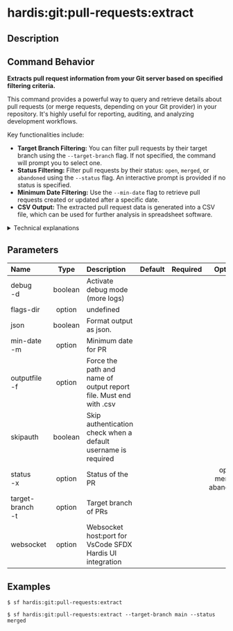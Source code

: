 <!-- This file has been generated with command 'sf hardis:doc:plugin:generate'. Please do not update it manually or it may be overwritten -->
# hardis:git:pull-requests:extract

## Description


## Command Behavior

**Extracts pull request information from your Git server based on specified filtering criteria.**

This command provides a powerful way to query and retrieve details about pull requests (or merge requests, depending on your Git provider) in your repository. It's highly useful for reporting, auditing, and analyzing development workflows.

Key functionalities include:

- **Target Branch Filtering:** You can filter pull requests by their target branch using the `--target-branch` flag. If not specified, the command will prompt you to select one.
- **Status Filtering:** Filter pull requests by their status: `open`, `merged`, or `abandoned` using the `--status` flag. An interactive prompt is provided if no status is specified.
- **Minimum Date Filtering:** Use the `--min-date` flag to retrieve pull requests created or updated after a specific date.
- **CSV Output:** The extracted pull request data is generated into a CSV file, which can be used for further analysis in spreadsheet software.

<details>
<summary>Technical explanations</summary>

The command's technical implementation involves interacting with a Git provider's API:

- **Git Provider Abstraction:** It uses the `GitProvider.getInstance(true)` to abstract away the specifics of different Git platforms (e.g., GitHub, GitLab, Azure DevOps). This ensures the command can work across various environments.
- **API Calls:** The `gitProvider.listPullRequests()` method is called with a `prConstraint` object that encapsulates the filtering criteria (target branch, minimum date, status).
- **Interactive Prompts:** The `prompts` library is used to interactively gather input from the user for the target branch and pull request status if they are not provided as command-line flags.
- **Date Handling:** The `moment` library is used to parse and handle date inputs for the `--min-date` flag.
- **CSV Generation:** The `generateCsvFile` utility is responsible for converting the retrieved pull request data into a CSV format, and `generateReportPath` determines the output file location.
- **Error Handling:** It includes error handling for cases where a Git provider cannot be identified.
</details>


## Parameters

|Name|Type|Description|Default|Required|Options|
|:---|:--:|:----------|:-----:|:------:|:-----:|
|debug<br/>-d|boolean|Activate debug mode (more logs)||||
|flags-dir|option|undefined||||
|json|boolean|Format output as json.||||
|min-date<br/>-m|option|Minimum date for PR||||
|outputfile<br/>-f|option|Force the path and name of output report file. Must end with .csv||||
|skipauth|boolean|Skip authentication check when a default username is required||||
|status<br/>-x|option|Status of the PR|||open<br/>merged<br/>abandoned|
|target-branch<br/>-t|option|Target branch of PRs||||
|websocket|option|Websocket host:port for VsCode SFDX Hardis UI integration||||

## Examples

```shell
$ sf hardis:git:pull-requests:extract
```

```shell
$ sf hardis:git:pull-requests:extract --target-branch main --status merged
```


